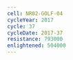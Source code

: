 ```yaml
---
cell: NR02-GOLF-04
cycleYear: 2017
cycle: 37
cycleDate: 2017-37
resistance: 793000
enlightened: 504000 
---
```

      